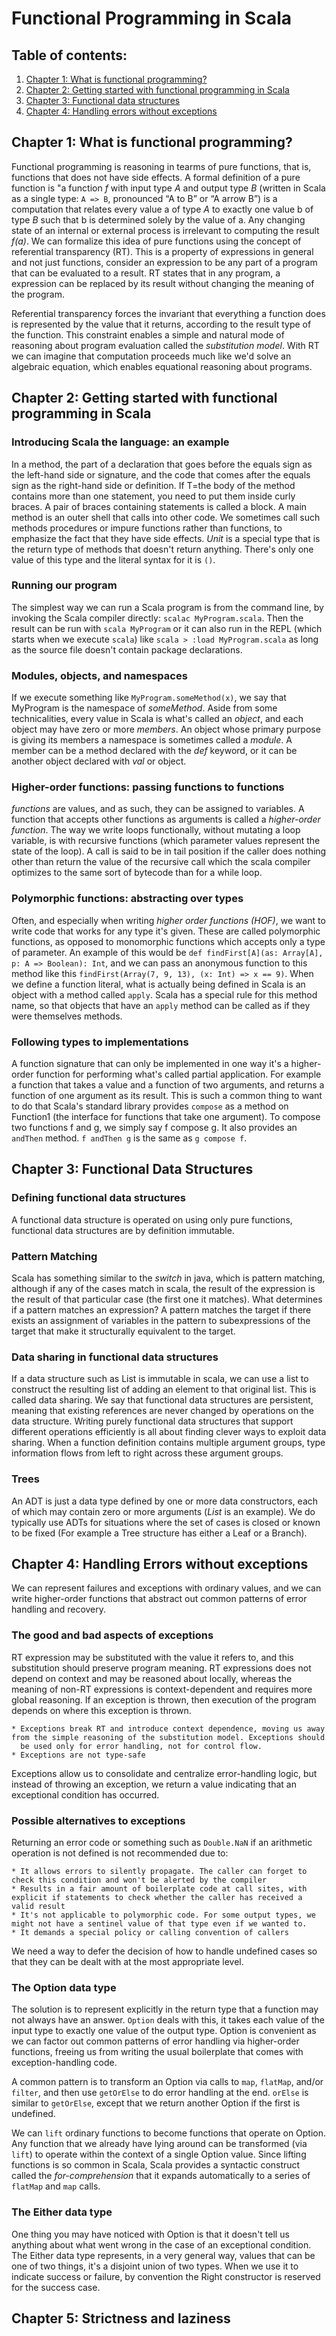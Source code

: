 # Functional Programming in Scala

## Table of contents:

1. [Chapter 1: What is functional programming?](#Chapter1)
2. [Chapter 2: Getting started with functional programming in Scala](#Chapter2)
3. [Chapter 3: Functional data structures](#Chapter3)
4. [Chapter 4: Handling errors without exceptions](#Chapter4)

## Chapter 1: What is functional programming?<a name="Chapter1"></a>

Functional programming is reasoning in tearms of pure functions, that is, functions that does not have side effects. A formal definition of a pure
function is "a function _f_ with input type _A_ and output type _B_ (written in Scala as a single type: `A => B`, pronounced “A to B” or “A arrow B”)
is a computation that relates every value a of type _A_ to exactly one value b of type _B_ such that b is determined solely by the value of a. Any
changing state of an internal or external process is irrelevant to computing the result _f(a)_.
We can formalize this idea of pure functions using the concept of referential transparency (RT). This is a property of expressions in general and not
just functions, consider an expression to be any part of a program that can be evaluated to a result. RT states that in any program, a expression
can be replaced by its result without changing the meaning of the program.

Referential transparency forces the invariant that everything a function does is represented by the value that it returns, according to the result
type of the function. This constraint enables a simple and natural mode of reasoning about program evaluation called the _substitution model_. With RT
we can imagine that computation proceeds much like we'd solve an algebraic equation, which enables equational reasoning about programs.

## Chapter 2: Getting started with functional programming in Scala<a name="Chapter2"></a>

### Introducing Scala the language: an example

In a method, the part of a declaration that goes before the equals sign as the left-hand side or signature, and the code that comes after the equals
sign as the right-hand side or definition. If T=the body of the method contains more than one statement, you need to put them inside curly braces. A
pair of braces containing statements is called a block.
A main method is an outer shell that calls into other code. We sometimes call such methods procedures or impure functions rather than functions, to
emphasize the fact that they have side effects. _Unit_ is a special type that is the return type of methods that doesn't return anything. There's
only one value of this type and the literal syntax for it is `()`.

### Running our program

The simplest way we can run a Scala program is from the command line, by invoking the Scala compiler directly: `scalac MyProgram.scala`. Then the
result can be run with `scala MyProgram` or it can also run in the REPL (which starts when we execute `scala`) like `scala > :load MyProgram.scala` as
long as the source file doesn't contain package declarations.

### Modules, objects, and namespaces

If we execute something like `MyProgram.someMethod(x)`, we say that MyProgram is the namespace of _someMethod_. Aside from some technicalities, every
value in Scala is what's called an _object_, and each object may have zero or more _members_. An object whose primary purpose is giving its members a
namespace is sometimes called a _module_. A member can be a method declared with the _def_ keyword, or it can be another object declared with _val_ or
object.

### Higher-order functions: passing functions to functions

_functions_ are values, and as such, they can be assigned to variables. A function that accepts other functions as arguments is called a
_higher-order function_. The way we write loops functionally, without mutating a loop variable, is with recursive functions (which parameter
values represent the state of the loop). A call is said to be in tail position if the caller does nothing other than return the value of the recursive
call which the scala compiler optimizes to the same sort of bytecode than for a while loop.

### Polymorphic functions: abstracting over types

Often, and especially when writing _higher order functions (HOF)_, we want to write code that works for any type it's given. These are called
polymorphic functions, as opposed to monomorphic functions which accepts only a type of parameter. An example of this would
be `def findFirst[A](as: Array[A], p: A => Boolean): Int`, and we can pass an anonymous function to this method like this `findFirst(Array(7, 9,
13), (x: Int) => x == 9)`. When we define a function literal, what is actually being defined in Scala is an object with a method called `apply`.
Scala has a special rule for this method name, so that objects that have an `apply` method can be called as if they were themselves methods.

### Following types to implementations

A function signature that can only be implemented in one way it's a higher-order function for performing what's called partial application. For
example a function that takes a value and a function of two arguments, and returns a function of one argument as its result. This is such a common
thing to want to do that Scala's standard library provides `compose` as a method on Function1 (the interface for functions that take one argument). To
compose two functions f and g, we simply say f compose g. It also provides an `andThen` method. `f andThen g` is the same as `g compose f`.

## Chapter 3: Functional Data Structures<a name="Chapter3"></a>

### Defining functional data structures

A functional data structure is operated on using only pure functions, functional data structures are by definition immutable.

### Pattern Matching

Scala has something similar to the _switch_ in java, which is pattern matching, although if any of the cases match in scala, the result of the
expression is the result of that particular case (the first one it matches). What determines if a pattern matches an expression? A pattern matches the
target if there exists an assignment of variables in the pattern to subexpressions of the target that make it structurally equivalent to the target.

### Data sharing in functional data structures

If a data structure such as List is immutable in scala, we can use a list to construct the resulting list of adding an element to that original list.
This is called data sharing. We say that functional data structures are persistent, meaning that existing references are never changed by operations
on the data structure. Writing purely functional data structures that support different operations efficiently is all about finding clever ways
to exploit data sharing. When a function definition contains multiple argument groups, type information flows from left to right across these argument
groups.

### Trees

An ADT is just a data type defined by one or more data constructors, each of which may contain zero or more arguments (_List_ is an example). We do
typically use ADTs for situations where the set of cases is closed or known to be fixed (For example a Tree structure has either a Leaf or a Branch).

## Chapter 4: Handling Errors without exceptions<a name="Chapter4"></a>

We can represent failures and exceptions with ordinary values, and we can write higher-order functions that abstract out common patterns of error
handling and recovery.

### The good and bad aspects of exceptions

RT expression may be substituted with the value it refers to, and this substitution should preserve program meaning. RT expressions does not depend on
context and may be reasoned about locally, whereas the meaning of non-RT expressions is context-dependent and requires more global reasoning. If an
exception is thrown, then execution of the program depends on where this exception is thrown.

    * Exceptions break RT and introduce context dependence, moving us away from the simple reasoning of the substitution model. Exceptions should 
      be used only for error handling, not for control flow.
    * Exceptions are not type-safe

Exceptions allow us to consolidate and centralize error-handling logic, but instead of throwing an exception, we return a value indicating that an
exceptional condition has occurred.

### Possible alternatives to exceptions

Returning an error code or something such as `Double.NaN` if an arithmetic operation is not defined is not recommended due to:

    * It allows errors to silently propagate. The caller can forget to check this condition and won't be alerted by the compiler
    * Results in a fair amount of boilerplate code at call sites, with explicit if statements to check whether the caller has received a valid result 
    * It's not applicable to polymorphic code. For some output types, we might not have a sentinel value of that type even if we wanted to.
    * It demands a special policy or calling convention of callers

We need a way to defer the decision of how to handle undefined cases so that they can be dealt with at the most appropriate level.

### The Option data type

The solution is to represent explicitly in the return type that a function may not always have an answer. `Option` deals with this, it takes each
value of the input type to exactly one value of the output type. Option is convenient as we can factor out common patterns of error handling
via higher-order functions, freeing us from writing the usual boilerplate that comes with exception-handling code.

A common pattern is to transform an Option via calls to `map`, `flatMap`, and/or `filter`, and then use `getOrElse` to do error handling at the end.
`orElse` is similar to `getOrElse`, except that we return another Option if the first is undefined.

We can `lift` ordinary functions to become functions that operate on Option. Any function that we already have lying around can be transformed
(via `lift`) to operate within the context of a single Option value. Since lifting functions is so common in Scala, Scala provides a syntactic
construct called the _for-comprehension_ that it expands automatically to a series of `flatMap` and `map` calls.

### The Either data type

One thing you may have noticed with Option is that it doesn't tell us anything about what went wrong in the case of an exceptional condition. The
Either data type represents, in a very general way, values that can be one of two things, it's a disjoint union of two types. When we use it to
indicate success or failure, by convention the Right constructor is reserved for the success case.

## Chapter 5: Strictness and laziness<a name="Chapter5"></a>
